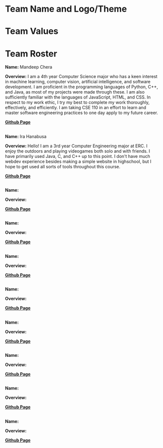 # Team Name and Logo/Theme

# Team Values

# Team Roster

**Name:** Mandeep Chera

**Overview:** I am a 4th year Computer Science major who has a keen interest in machine learning, computer vision, artificial intelligence, and software development. I am proficient in the programming languages of Python, C++, and Java, as most of my projects were made through these. I am also sufficiently familiar with the languages of JavaScript, HTML, and CSS. In respect to my work ethic, I try my best to complete my work thoroughly, effectively, and efficiently. I am taking CSE 110 in an effort to learn and master software engineering practices to one day apply to my future career.

**[Github Page](https://github.com/mchera24)**

##

**Name:** Ira Hanabusa

**Overview:** Hello! I am a 3rd year Computer Engineering major at ERC. I enjoy the outdoors and playing videogames both solo and with friends. I have primarily used Java, C, and C++ up to this point. I don't have much webdev experience besides making a simple website in highschool, but I hope to get used all sorts of tools throughout this course.

**[Github Page](https://github.com/ihanabus)**

##

**Name:**

**Overview:**

**[Github Page]()**

##

**Name:**

**Overview:**

**[Github Page]()**

##

**Name:**

**Overview:**

**[Github Page]()**

##

**Name:**

**Overview:**

**[Github Page]()**

##

**Name:**

**Overview:**

**[Github Page]()**

##

**Name:**

**Overview:**

**[Github Page]()**

##

**Name:**

**Overview:**

**[Github Page]()**

##

**Name:**

**Overview:**

**[Github Page]()**




